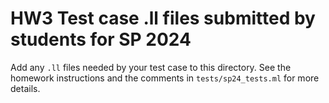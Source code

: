 # HW3 Test case .ll files submitted by students for SP 2024

Add any `.ll` files needed by your test case to this directory.
See the homework instructions and the comments in `tests/sp24_tests.ml` for
more details.
